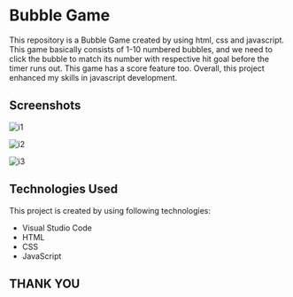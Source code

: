 # Bubble Game
This repository is a Bubble Game created by using html, css and javascript. This game basically consists of 1-10 numbered bubbles, and we need to click the bubble to match its number with respective hit goal before the timer runs out. This game has a score feature too. Overall, this project enhanced my skills in javascript development.




## Screenshots
![i1](https://github.com/prathamsingh19/Bubble_Game/assets/168055736/fc971e86-e3ac-453d-9046-099cd22b8a90)

![i2](https://github.com/prathamsingh19/Bubble_Game/assets/168055736/c9f1c058-53ed-45a7-b513-f9fbe6ca4f66)

![i3](https://github.com/prathamsingh19/Bubble_Game/assets/168055736/95cdd66a-a277-4889-a0f6-f9406c2ad677)











## Technologies Used

This project is created by using following
technologies:

- Visual Studio Code
- HTML
- CSS
- JavaScript


## THANK YOU
